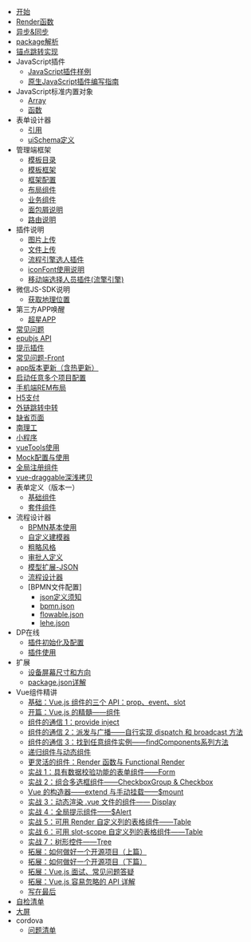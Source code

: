
- [开始](page/start.md)
- [Render函数](page/render.md)
- [异步&同步](page/async.md)
- [package解析](page/package.md)
- [锚点跳转实现](page/anchor/anchor.md)
- JavaScript插件
    - [JavaScript插件样例](page/front/demo.md)
    - [原生JavaScript插件编写指南](page/front/plugin.md)
- JavaScript标准内置对象
    - [Array](page/JS/array.md)
    - [函数](page/JS/function.md)
- 表单设计器
    - [引用](page/form/form.md)
    - [uiSchema定义](page/form/definition.md)
- 管理端框架
    - [模板目录](page/admin/menu.md) 
    - [模板框架](page/admin/frame.md) 
    - [框架配置](page/admin/configuration.md)
    - [布局组件](page/admin/component_layout.md)
    - [业务组件](page/admin/components.md)
    - [面包屑说明](page/admin/breadCrumb.md)
    - [路由说明](page/admin/router.md)
- 插件说明
    - [图片上传](page/uploadImg.md)
    - [文件上传](page/uploadFile.md)
    - [流程引擎选人插件](page/process.md)
    - [iconFont使用说明](page/iconFont.md)
    - [移动端选择人员插件(流擎引擎)](page/appSelect.md)
- 微信JS-SDK说明
    - [获取地理位置](page/jssdk/location.md)
- 第三方APP唤醒
    - [超星APP](page/app/chaoxin.md)
- [常见问题](page/error.md)
- [epubjs API](page/epubAPI.md)
- [提示插件](page/alert.md)
- [常见问题-Front](page/question.md)
- [app版本更新（含热更新）](page/appVersion.md)
- [启动任意多个项目配置](page/config.md)
- [手机端REM布局](page/rem.md)
- [H5支付](page/h5Pay.md)
- [外链跳转中转](page/outLinkRouter.md)
- [缺省页面](page/default.md)
- [南理工](page/njustEdit.md)
- [小程序](page/applet.md)
- [vueTools使用](page/vueTools.md)
- [Mock配置与使用](page/mock.md)
- [全局注册组件](page/publicComponent.md)
- [vue-draggable深浅拷贝](page/vuedraggable.md)
- 表单定义（版本一）
    - [基础组件](page/form.md) 
    - [套件组件](page/widget.md)
- 流程设计器
    - [BPMN基本使用](page/bpmn/index.md)
    - [自定义建模器](page/bpmn/customModule.md)
    - [粗略风格](page/bpmn/sketch.md)
    - [审批人定义](page/bpmn/json.md)
    - [模型扩展-JSON](page/bpmn/package.md)
    - [流程设计器](page/bpmn/design.md)
    - [BPMN文件配置]
        - [json定义须知](page/bpmn/json/Readme.md)
        - [bpmn.json](page/bpmn/json/bpmn0104.md) 
        - [flowable.json](page/bpmn/json/flowable0105.md) 
        - [lehe.json](page/bpmn/json/lehe0104.md)
- DP在线
    - [插件初始化及配置](page/DP/index.md)
    - [插件使用](page/DP/plugin.md)
- 扩展
    - [设备屏幕尺寸和方向](page/extend/device.md)
    - [package.json详解](page/extend/package.md)
- Vue组件精讲
    - [基础：Vue.js 组件的三个 API：prop、event、slot](page/vue/base.md)
    - [开篇：Vue.js 的精髓——组件](page/vue/1.md)
    - [组件的通信 1：provide   inject](page/vue/2.md)
    - [组件的通信 2：派发与广播——自行实现 dispatch 和 broadcast 方法](page/vue/3.md)
    - [组件的通信 3：找到任意组件实例——findComponents系列方法](page/vue/4.md)
    - [递归组件与动态组件](page/vue/5.md)
    - [更灵活的组件：Render 函数与 Functional Render](page/vue/6.md)
    - [实战 1：具有数据校验功能的表单组件——Form](page/vue/8.md)
    - [实战 2：组合多选框组件——CheckboxGroup & Checkbox](page/vue/9.md)
    - [Vue 的构造器——extend 与手动挂载——$mount](page/vue/7.md)
    - [实战 3：动态渲染 .vue 文件的组件—— Display](page/vue/10.md)
    - [实战 4：全局提示组件——$Alert](page/vue/11.md)
    - [实战 5：可用 Render 自定义列的表格组件——Table](page/vue/12.md)
    - [实战 6：可用 slot-scope 自定义列的表格组件——Table](page/vue/13.md)
    - [实战 7：树形控件——Tree](page/vue/14.md)
    - [拓展：如何做好一个开源项目（上篇）](page/vue/15.md)
    - [拓展：如何做好一个开源项目（下篇）](page/vue/16.md)
    - [拓展：Vue.js 面试、常见问题答疑](page/vue/17.md)
    - [拓展：Vue.js 容易忽略的 API 详解](page/vue/18.md)
    - [写在最后](page/vue/写在最后.md)
- [自检清单](page/selfCheck.md)
- [大屏](page/visual/index.md)
- cordova
    - [问题清单](page/cordova/question.md)






